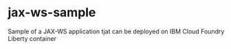# jax-ws-sample
Sample of a JAX-WS application tjat can be deployed on IBM Cloud Foundry Liberty container
